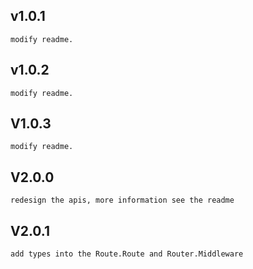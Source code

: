 ## v1.0.1 
    modify readme.
## v1.0.2
    modify readme.
## V1.0.3
    modify readme.
## V2.0.0 
    redesign the apis, more information see the readme
## V2.0.1
    add types into the Route.Route and Router.Middleware